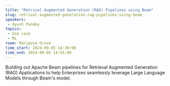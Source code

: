 ```yaml
---
title: "Retrival Augmented Generation (RAG) Pipelines using Beam"
slug: retrival-augmented-generation-rag-pipelines-using-beam
speakers:
 - Ayush Pandey
topics:
 - Use case
 - ML
room: Mariposa Grove
time_start: 2024-09-05 14:30:00
time_end: 2024-09-05 14:55:00
---
```


Building out Apache Beam pipelines for Retrieval Augmented Generation (RAG) Applications to help Enterprises seamlessly leverage Large Language Models through Beam's model.